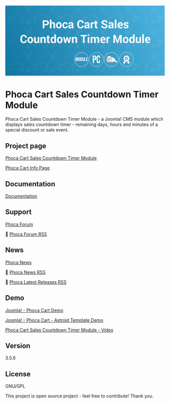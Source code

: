 



![Phoca Cart Sales Countdown Timer Module](https://github.com/PhocaCz/PhocaCartSalesCountdownTimerModule/blob/master/mod_phocacart_sales_countdown_timer.png)

# Phoca Cart Sales Countdown Timer Module



Phoca Cart Sales Countdown Timer Module - a Joomla! CMS module which displays sales countdown timer - remaining days, hours and minutes of a special discount or sale event.



## Project page

[Phoca Cart Sales Countdown Timer Module](https://www.phoca.cz/phoca-cart-sales-countdown-timer-module)

[Phoca Cart Info Page](https://www.phoca.cz/project/phocacart-joomla-ecommerce)



## Documentation

[Documentation](https://www.phoca.cz/documentation/)





## Support

[Phoca Forum](https://www.phoca.cz/forum)

:bell: [Phoca Forum RSS](https://www.phoca.cz/forum/app.php/feed)



## News

[Phoca News](https://www.phoca.cz/news)

:bell: [Phoca News RSS](https://www.phoca.cz/news?format=feed&type=rss)

:bell: [Phoca Latest Releases RSS](https://www.phoca.cz/download/feed/111?format=feed&type=rss)



## Demo

[Joomla! - Phoca Cart Demo](https://www.phoca.cz/phocacartdemo/)

[Joomla! - Phoca Cart - Astroid Template Demo](https://www.phoca.cz/phocacartdemo/astroid/)

[Phoca Cart Sales Countdown Timer Module - Video](https://youtu.be/Wn3THsvE91Q)



## Version

3.5.6



## License

GNU/GPL



This project is open source project - feel free to contribute! Thank you.
